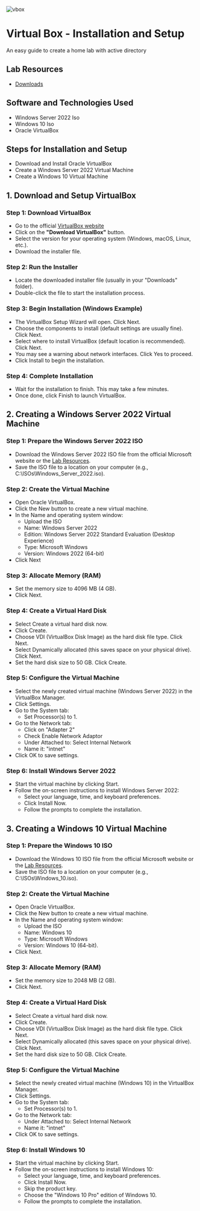 ![vbox](https://github.com/user-attachments/assets/cd261640-d3b3-4e1e-8441-7d8ee2aabd2e)

# Virtual Box - Installation and Setup
An easy guide to create a home lab with active directory

## Lab Resources
* [Downloads](https://drive.google.com/drive/folders/1gu1KOeCBM6A5ZJi_9alO-m8mPiecPs_t?usp=sharing)

## Software and Technologies Used
* Windows Server 2022 Iso
* Windows 10 Iso
* Oracle VirtualBox

## Steps for Installation and Setup
* Download and Install Oracle VirtualBox
* Create a Windows Server 2022 Virtual Machine
* Create a Windows 10 Virtual Machine

## 1. Download and Setup VirtualBox
### Step 1: Download VirtualBox
* Go to the official [VirtualBox website](https://www.virtualbox.org/)
* Click on the **"Download VirtualBox"** button.
* Select the version for your operating system (Windows, macOS, Linux, etc.).
* Download the installer file.

### Step 2: Run the Installer
* Locate the downloaded installer file (usually in your "Downloads" folder).
* Double-click the file to start the installation process.

### Step 3: Begin Installation (Windows Example)
* The VirtualBox Setup Wizard will open. Click Next.
* Choose the components to install (default settings are usually fine). Click Next.
* Select where to install VirtualBox (default location is recommended). Click Next.
* You may see a warning about network interfaces. Click Yes to proceed.
* Click Install to begin the installation.

### Step 4: Complete Installation
* Wait for the installation to finish. This may take a few minutes.
* Once done, click Finish to launch VirtualBox.

## 2. Creating a Windows Server 2022 Virtual Machine
### Step 1: Prepare the Windows Server 2022 ISO
* Download the Windows Server 2022 ISO file from the official Microsoft website or the [Lab Resources](https://drive.google.com/drive/folders/1gu1KOeCBM6A5ZJi_9alO-m8mPiecPs_t?usp=sharing).
* Save the ISO file to a location on your computer (e.g., C:\ISOs\Windows_Server_2022.iso).

### Step 2: Create the Virtual Machine
* Open Oracle VirtualBox.
* Click the New button to create a new virtual machine.
* In the Name and operating system window:
  * Upload the ISO
  * Name: Windows Server 2022
  * Edition: Windows Server 2022 Standard Evaluation (Desktop Experience)
  * Type: Microsoft Windows
  * Version: Windows 2022 (64-bit)
* Click Next

### Step 3: Allocate Memory (RAM)
* Set the memory size to 4096 MB (4 GB).
* Click Next.

### Step 4: Create a Virtual Hard Disk
* Select Create a virtual hard disk now.
* Click Create.
* Choose VDI (VirtualBox Disk Image) as the hard disk file type. Click Next.
* Select Dynamically allocated (this saves space on your physical drive). Click Next.
* Set the hard disk size to 50 GB. Click Create.

### Step 5: Configure the Virtual Machine
* Select the newly created virtual machine (Windows Server 2022) in the VirtualBox Manager.
* Click Settings.
* Go to the System tab:
  * Set Processor(s) to 1.
* Go to the Network tab:
  * Click on "Adapter 2"
  * Check Enable Network Adaptor
  * Under Attached to: Select Internal Network
  * Name it: "intnet"
* Click OK to save settings.

### Step 6: Install Windows Server 2022
* Start the virtual machine by clicking Start.
* Follow the on-screen instructions to install Windows Server 2022:
  * Select your language, time, and keyboard preferences.
  * Click Install Now.
  * Follow the prompts to complete the installation.

## 3. Creating a Windows 10 Virtual Machine
### Step 1: Prepare the Windows 10 ISO
* Download the Windows 10 ISO file from the official Microsoft website or the [Lab Resources](https://drive.google.com/drive/folders/1gu1KOeCBM6A5ZJi_9alO-m8mPiecPs_t?usp=sharing).
* Save the ISO file to a location on your computer (e.g., C:\ISOs\Windows_10.iso).

### Step 2: Create the Virtual Machine
* Open Oracle VirtualBox.
* Click the New button to create a new virtual machine.
* In the Name and operating system window:
  * Upload the ISO
  * Name: Windows 10
  * Type: Microsoft Windows
  * Version: Windows 10 (64-bit).
* Click Next.

### Step 3: Allocate Memory (RAM)
* Set the memory size to 2048 MB (2 GB).
* Click Next.

### Step 4: Create a Virtual Hard Disk
* Select Create a virtual hard disk now.
* Click Create.
* Choose VDI (VirtualBox Disk Image) as the hard disk file type. Click Next.
* Select Dynamically allocated (this saves space on your physical drive). Click Next.
* Set the hard disk size to 50 GB. Click Create.

### Step 5: Configure the Virtual Machine
* Select the newly created virtual machine (Windows 10) in the VirtualBox Manager.
* Click Settings.
* Go to the System tab:
  * Set Processor(s) to 1.
* Go to the Network tab:
  * Under Attached to: Select Internal Network
  * Name it: "intnet"
* Click OK to save settings.

### Step 6: Install Windows 10
* Start the virtual machine by clicking Start.
* Follow the on-screen instructions to install Windows 10:
  * Select your language, time, and keyboard preferences.
  * Click Install Now.
  * Skip the product key.
  * Choose the "Windows 10 Pro" edition of Windows 10.
  * Follow the prompts to complete the installation.

